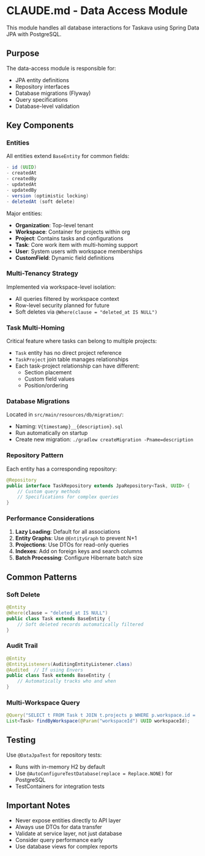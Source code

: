 # CLAUDE.md - Data Access Module

This module handles all database interactions for Taskava using Spring Data JPA with PostgreSQL.

## Purpose

The data-access module is responsible for:
- JPA entity definitions
- Repository interfaces
- Database migrations (Flyway)
- Query specifications
- Database-level validation

## Key Components

### Entities

All entities extend `BaseEntity` for common fields:
```java
- id (UUID)
- createdAt
- createdBy
- updatedAt
- updatedBy
- version (optimistic locking)
- deletedAt (soft delete)
```

Major entities:
- **Organization**: Top-level tenant
- **Workspace**: Container for projects within org
- **Project**: Contains tasks and configurations
- **Task**: Core work item with multi-homing support
- **User**: System users with workspace memberships
- **CustomField**: Dynamic field definitions

### Multi-Tenancy Strategy

Implemented via workspace-level isolation:
- All queries filtered by workspace context
- Row-level security planned for future
- Soft deletes via `@Where(clause = "deleted_at IS NULL")`

### Task Multi-Homing

Critical feature where tasks can belong to multiple projects:
- `Task` entity has no direct project reference
- `TaskProject` join table manages relationships
- Each task-project relationship can have different:
  - Section placement
  - Custom field values
  - Position/ordering

### Database Migrations

Located in `src/main/resources/db/migration/`:
- Naming: `V{timestamp}__{description}.sql`
- Run automatically on startup
- Create new migration: `./gradlew createMigration -Pname=description`

### Repository Pattern

Each entity has a corresponding repository:
```java
@Repository
public interface TaskRepository extends JpaRepository<Task, UUID> {
    // Custom query methods
    // Specifications for complex queries
}
```

### Performance Considerations

1. **Lazy Loading**: Default for all associations
2. **Entity Graphs**: Use `@EntityGraph` to prevent N+1
3. **Projections**: Use DTOs for read-only queries
4. **Indexes**: Add on foreign keys and search columns
5. **Batch Processing**: Configure Hibernate batch size

## Common Patterns

### Soft Delete
```java
@Entity
@Where(clause = "deleted_at IS NULL")
public class Task extends BaseEntity {
    // Soft deleted records automatically filtered
}
```

### Audit Trail
```java
@Entity
@EntityListeners(AuditingEntityListener.class)
@Audited  // If using Envers
public class Task extends BaseEntity {
    // Automatically tracks who and when
}
```

### Multi-Workspace Query
```java
@Query("SELECT t FROM Task t JOIN t.projects p WHERE p.workspace.id = :workspaceId")
List<Task> findByWorkspace(@Param("workspaceId") UUID workspaceId);
```

## Testing

Use `@DataJpaTest` for repository tests:
- Runs with in-memory H2 by default
- Use `@AutoConfigureTestDatabase(replace = Replace.NONE)` for PostgreSQL
- TestContainers for integration tests

## Important Notes

- Never expose entities directly to API layer
- Always use DTOs for data transfer
- Validate at service layer, not just database
- Consider query performance early
- Use database views for complex reports